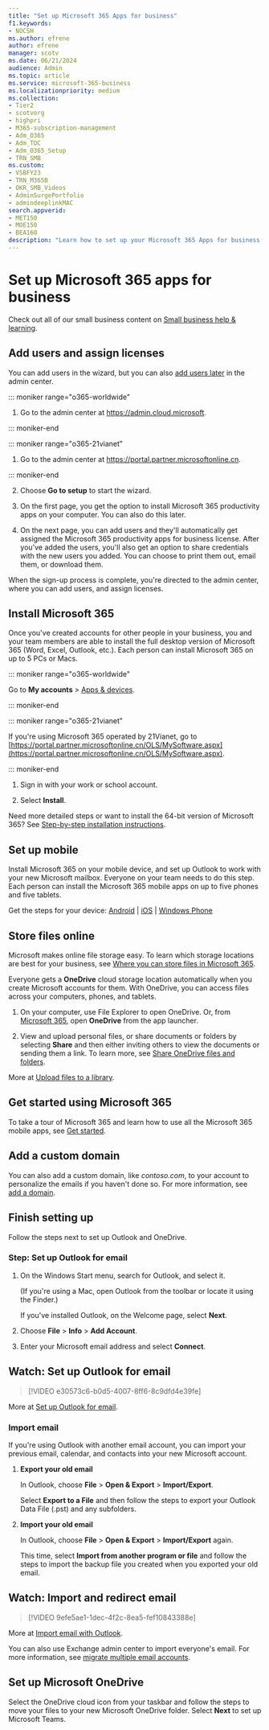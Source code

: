 ```yaml
---
title: "Set up Microsoft 365 Apps for business"
f1.keywords:
- NOCSH
ms.author: efrene
author: efrene
manager: scotv
ms.date: 06/21/2024
audience: Admin
ms.topic: article
ms.service: microsoft-365-business
ms.localizationpriority: medium
ms.collection: 
- Tier2
- scotvorg
- highpri
- M365-subscription-management
- Adm_O365
- Adm_TOC
- Adm_O365_Setup
- TRN_SMB
ms.custom:
- VSBFY23
- TRN_M365B
- OKR_SMB_Videos
- AdminSurgePortfolio
- admindeeplinkMAC
search.appverid:
- MET150
- MOE150
- BEA160
description: "Learn how to set up your Microsoft 365 Apps for business subscription."
---
```


# Set up Microsoft 365 apps for business

Check out all of our small business content on [Small business help & learning](https://go.microsoft.com/fwlink/?linkid=2224585).

## Add users and assign licenses

You can add users in the wizard, but you can also [add users later](../add-users/add-users.md) in the admin center.

 ::: moniker range="o365-worldwide"

1. Go to the admin center at <a href="https://go.microsoft.com/fwlink/p/?linkid=2024339" target="_blank">https://admin.cloud.microsoft</a>.

::: moniker-end

::: moniker range="o365-21vianet"

1. Go to the admin center at <a href="https://go.microsoft.com/fwlink/p/?linkid=850627" target="_blank">https://portal.partner.microsoftonline.cn</a>.

::: moniker-end 

2. Choose **Go to setup** to start the wizard.

3. On the first page, you get the option to install Microsoft 365 productivity apps on your computer. You can also do this later.

3. On the next page, you can add users and they'll automatically get assigned the Microsoft 365 productivity apps for business license. After you've added the users, you'll also get an option to share credentials with the new users you added. You can choose to print them out, email them, or download them.

 When the sign-up process is complete, you're directed to the admin center, where you can add users, and assign licenses. 

## Install Microsoft 365

Once you've created accounts for other people in your business, you and your team members are able to install the full desktop version of Microsoft 365 (Word, Excel, Outlook, etc.). Each person can install Microsoft 365 on up to 5 PCs or Macs.
  
::: moniker range="o365-worldwide"

Go to **My accounts** > <a href="https://go.microsoft.com/fwlink/?linkid=2265141" target="_blank">Apps & devices</a>.

::: moniker-end

::: moniker range="o365-21vianet"

If you're using Microsoft 365 operated by 21Vianet, go to [https://portal.partner.microsoftonline.cn/OLS/MySoftware.aspx](https://portal.partner.microsoftonline.cn/OLS/MySoftware.aspx).

::: moniker-end

1. Sign in with your work or school account.

2. Select **Install**.

Need more detailed steps or want to install the 64-bit version of Microsoft 365? See [Step-by-step installation instructions](https://support.microsoft.com/office/4414eaaf-0478-48be-9c42-23adc4716658#BKMK_InstallSteps).
  
## Set up mobile

Install Microsoft 365 on your mobile device, and set up Outlook to work with your new Microsoft mailbox. Everyone on your team needs to do this step. Each person can install the Microsoft 365 mobile apps on up to five phones and five tablets.
  
Get the steps for your device: [Android](https://support.microsoft.com/office/6ef2ebf2-fc2d-474a-be4a-5a801365c87f) | [iOS](https://support.microsoft.com/office/0402b37e-49c4-4419-a030-f34c2013041f) | [Windows Phone](https://support.microsoft.com/office/9bccc8b8-a321-4d0d-a45e-6e06a3438e43)
  
## Store files online

Microsoft makes online file storage easy. To learn which storage locations are best for your business, see [Where you can store files in Microsoft 365](https://support.microsoft.com/office/d18d21a0-1f9f-4f6c-ac45-d52afa0a4a2e).
  
Everyone gets a **OneDrive** cloud storage location automatically when you create Microsoft accounts for them. With OneDrive, you can access files across your computers, phones, and tablets.
  
1. On your computer, use File Explorer to open OneDrive. Or, from [Microsoft 365](https://www.microsoft365.com), open **OneDrive** from the app launcher.

2. View and upload personal files, or share documents or folders by selecting **Share** and then either inviting others to view the documents or sending them a link. To learn more, see [Share OneDrive files and folders](https://support.microsoft.com/office/9fcc2f7d-de0c-4cec-93b0-a82024800c07#OS_Type=OneDrive_-_Business).
  
More at [Upload files to a library](https://support.microsoft.com/office/da549fb1-1fcb-4167-87d0-4693e93cb7a0).
  
## Get started using Microsoft 365

To take a tour of Microsoft 365 and learn how to use all the Microsoft 365 mobile apps, see [Get started](../admin-overview/get-started-with-office-365.md).

## Add a custom domain

You can also add a custom domain, like *contoso.com*, to your account to personalize the emails if you haven't done so. For more information, see [add a domain](add-domain.md).

## Finish setting up

Follow the steps next to set up Outlook and OneDrive.

### Step: Set up Outlook for email

1. On the Windows Start menu, search for Outlook, and select it.

    (If you're using a Mac, open Outlook from the toolbar or locate it using the Finder.)

    If you've installed Outlook, on the Welcome page, select **Next**.

2. Choose **File** \> **Info** \> **Add Account**.

3. Enter your Microsoft email address and select **Connect**.

## Watch: Set up Outlook for email

> [!VIDEO e30573c6-b0d5-4007-8ff6-8c9dfd4e39fe]
  
More at [Set up Outlook for email](https://support.microsoft.com/office/f5bf0cd1-e1f3-4b0d-a022-ecab17efe86f).
  
### Import email

If you're using Outlook with another email account, you can import your previous email, calendar, and contacts into your new Microsoft account.
  
1. **Export your old email**

    In Outlook, choose **File** \> **Open &amp; Export** \> **Import/Export**.

    Select **Export to a File** and then follow the steps to export your Outlook Data File (.pst) and any subfolders.

2. **Import your old email**

    In Outlook, choose **File** \> **Open &amp; Export** \> **Import/Export** again.

    This time, select **Import from another program or file** and follow the steps to import the backup file you created when you exported your old email.

## Watch: Import and redirect email

> [!VIDEO 9efe5ae1-1dec-4f2c-8ea5-fef10843388e]
  
More at [Import email with Outlook](https://support.microsoft.com/office/6a3771d4-4c1d-4a25-92a6-0b8e476335de).

You can also use Exchange admin center to import everyone's email. For more information, see [migrate multiple email accounts](/Exchange/mailbox-migration/mailbox-migration).

## Set up Microsoft OneDrive

Select the OneDrive cloud icon from your taskbar and follow the steps to move your files to your new Microsoft OneDrive folder. Select **Next** to set up Microsoft Teams.
